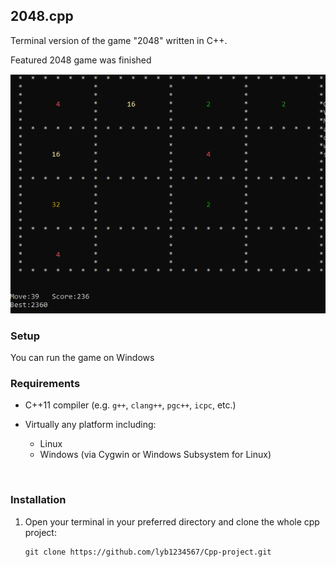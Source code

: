 ## 2048.cpp

Terminal version of the game "2048" written in C++.

Featured 2048 game was finished

![demo](https://github.com/lyb1234567/Cpp-project/blob/master/2048/2048/demo.PNG)



### Setup

You can run the game on Windows



### Requirements

- C++11 compiler (e.g. `g++`, `clang++`, `pgc++`, `icpc`, etc.)

- Virtually any platform including:

  - Linux
  - Windows (via Cygwin or Windows Subsystem for Linux)

  ​			

### Installation

1. Open your terminal in your preferred directory and clone the whole cpp project:

   ```
   git clone https://github.com/lyb1234567/Cpp-project.git
   ```

      

   

